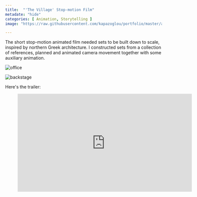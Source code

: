 ```yaml
---
title:  "'The Village' Stop-motion Film"
metadate: "hide"
categories: [ Animation, Storytelling ]
image: "https://raw.githubusercontent.com/kapazoglou/portfolio/master/assets/images/item/chorio-artDir-anim-2.png"

---
```


The short stop-motion animated film needed sets to be built down to scale, inspired by northern Greek architecture. I constructed sets from a collection of references, planned and animated camera movement together with some auxiliary animation.

![office](https://raw.githubusercontent.com/kapazoglou/portfolio/master/assets/images/item/chorio-artDir-anim-3.jpg)

![backstage](https://raw.githubusercontent.com/kapazoglou/portfolio/master/assets/images/item/chorio-artDir-anim.JPG)

Here's the trailer:

<figure class="video_container">
  <iframe width="560" height="315" src="https://www.youtube.com/embed/e7lbRNwveWw" frameborder="0" allowfullscreen></iframe>
</figure>
